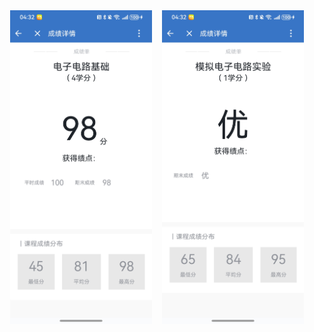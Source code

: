 <div align="center" style="display: flex; justify-content: center; gap: 16px; flex-wrap: wrap;">
  <img src="模电1.jpg" alt="1" width="45%">
  <img src="模电2.jpg" alt="2" width="45%">
</div>
